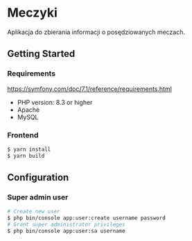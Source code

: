 # Meczyki

Aplikacja do zbierania informacji o posędziowanych meczach.

## Getting Started

### Requirements

https://symfony.com/doc/7.1/reference/requirements.html

* PHP version: 8.3 or higher
* Apache
* MySQL

### Frontend

```bash
$ yarn install
$ yarn build
```

## Configuration

### Super admin user

```bash
# Create new user
$ php bin/console app:user:create username password
# Grant super administrator privileges
$ php bin/console app:user:sa username
```
